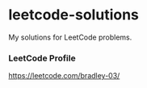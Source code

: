# leetcode-solutions
My solutions for LeetCode problems.

### LeetCode Profile
https://leetcode.com/bradley-03/